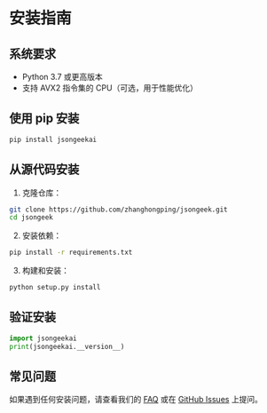 # 安装指南

## 系统要求

- Python 3.7 或更高版本
- 支持 AVX2 指令集的 CPU（可选，用于性能优化）

## 使用 pip 安装

```bash
pip install jsongeekai
```

## 从源代码安装

1. 克隆仓库：
```bash
git clone https://github.com/zhanghongping/jsongeek.git
cd jsongeek
```

2. 安装依赖：
```bash
pip install -r requirements.txt
```

3. 构建和安装：
```bash
python setup.py install
```

## 验证安装

```python
import jsongeekai
print(jsongeekai.__version__)
```

## 常见问题

如果遇到任何安装问题，请查看我们的 [FAQ](../FAQ.md) 或在 [GitHub Issues](https://github.com/zhanghongping/jsongeek/issues) 上提问。
